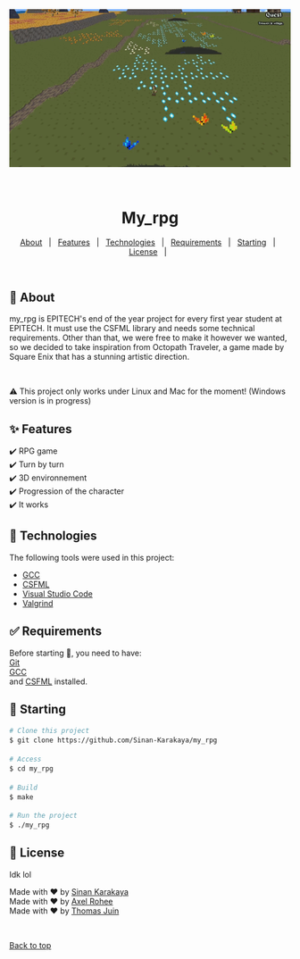 <div align="center" id="top">
  <img src="./assets/demo.gif" alt="My_rpg" />

  &#xa0;

</div>

<h1 align="center">My_rpg</h1>

<p align="center">
  <a href="#dart-about">About</a> &#xa0; | &#xa0;
  <a href="#sparkles-features">Features</a> &#xa0; | &#xa0;
  <a href="#rocket-technologies">Technologies</a> &#xa0; | &#xa0;
  <a href="#white_check_mark-requirements">Requirements</a> &#xa0; | &#xa0;
  <a href="#checkered_flag-starting">Starting</a> &#xa0; | &#xa0;
  <a href="#memo-license">License</a> &#xa0; | &#xa0;
</p>

<br>

## :dart: About ##

my_rpg is EPITECH's end of the year project for every first year student at EPITECH.
It must use the CSFML library and needs some technical requirements. Other than
that, we were free to make it however we wanted, so we decided to take inspiration
from Octopath Traveler, a game made by Square Enix that has a stunning artistic direction.

<br>

:warning: This project only works under Linux and Mac for the moment! (Windows version is in progress)

## :sparkles: Features ##

:heavy_check_mark: RPG game
<br>
:heavy_check_mark: Turn by turn
<br>
:heavy_check_mark: 3D environnement
<br>
:heavy_check_mark: Progression of the character
<br>
:heavy_check_mark: It works

## :rocket: Technologies ##

The following tools were used in this project:

- [GCC](https://gcc.gnu.org/)
- [CSFML](https://www.sfml-dev.org/download/csfml/index-fr.php)
- [Visual Studio Code](https://code.visualstudio.com/)
- [Valgrind](https://valgrind.org/)

## :white_check_mark: Requirements ##

Before starting :checkered_flag:, you need to have: <br>
[Git](https://git-scm.com) <br>
[GCC](https://gcc.gnu.org/) <br>
and [CSFML](https://www.sfml-dev.org/download/csfml/index-fr.php) installed.

## :checkered_flag: Starting ##

```bash
# Clone this project
$ git clone https://github.com/Sinan-Karakaya/my_rpg

# Access
$ cd my_rpg

# Build
$ make

# Run the project
$ ./my_rpg
```

## :memo: License ##

Idk lol
<br>


Made with :heart: by <a href="https://github.com/Sinan-Karakaya" target="_blank">Sinan Karakaya</a>
<br>
Made with :heart: by <a href="https://github.com/RoheeAxel" target="_blank">Axel Rohee</a>
<br>
Made with :heart: by <a href="https://github.com/thomasjuin1" target="_blank">Thomas Juin</a>

&#xa0;

<a href="#top">Back to top</a>
